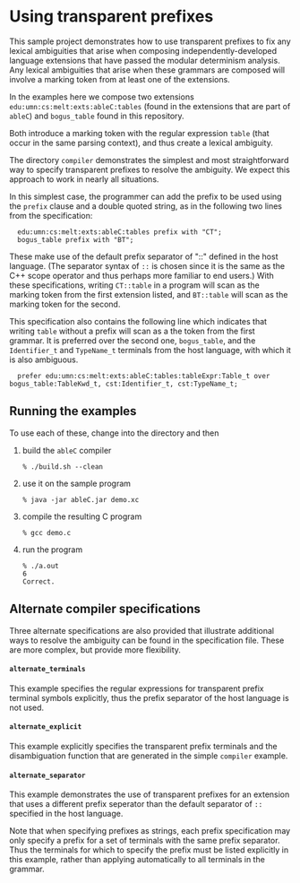 # Using transparent prefixes

This sample project demonstrates how to use transparent prefixes to fix
any lexical ambiguities that arise when composing
independently-developed language extensions that have passed the
modular determinism analysis.  Any lexical ambiguities that arise when
these grammars are composed will involve a marking token from at least
one of the extensions.

In the examples here we compose two extensions
`edu:umn:cs:melt:exts:ableC:tables` (found in the extensions that are
part of `ableC`) and `bogus_table` found in this repository.

Both introduce a marking token with the regular expression `table`
(that occur in the same parsing context), and thus create a lexical 
ambiguity.

The directory `compiler` demonstrates the simplest and most
straightforward way to specify transparent prefixes to resolve the
ambiguity.  We expect this approach to work in nearly all situations.

In this simplest case, the programmer can add the prefix to be used
using the `prefix` clause and a double quoted string, as in the
following two lines from the specification:
```
  edu:umn:cs:melt:exts:ableC:tables prefix with "CT";
  bogus_table prefix with "BT";
```

These make use of the default prefix separator of "::" defined in the
host language.  (The separator syntax of `::` is chosen since it is
the same as the C++ scope operator and thus perhaps more familiar to
end users.)  With these specifications, writing `CT::table` in a
program will scan as the marking token from the first extension
listed, and `BT::table` will scan as the marking token for the second.

This specification also contains the following line which indicates
that writing `table` without a prefix will scan as a the token from
the first grammar.  It is preferred over the second one,
`bogus_table`, and the `Identifier_t` and `TypeName_t` terminals from
the host language, with which it is also ambiguous.

```
  prefer edu:umn:cs:melt:exts:ableC:tables:tableExpr:Table_t over bogus_table:TableKwd_t, cst:Identifier_t, cst:TypeName_t;
```

## Running the examples

To use each of these, change into the directory and then

1. build the `ableC` compiler
   ```
   % ./build.sh --clean
   ```

2. use it on the sample program
   ```
   % java -jar ableC.jar demo.xc
   ```

3. compile the resulting C program
   ```
   % gcc demo.c
   ```

4. run the program
   ```
   % ./a.out
   6
   Correct.
   ```

## Alternate compiler specifications

Three alternate specifications are also provided that illustrate
additional ways to resolve the ambiguity can be found in the
specification file.  These are more complex, but provide more
flexibility.

#### `alternate_terminals`

This example specifies the regular expressions for transparent prefix
terminal symbols explicitly, thus the prefix separator of the host
language is not used.

#### `alternate_explicit`

This example explicitly specifies the transparent prefix terminals and
the disambiguation function that are generated in the simple `compiler`
example.

#### `alternate_separator`

This example demonstrates the use of transparent prefixes for an extension that
uses a different prefix seperator than the default separator of `::` specified in
the host language.

Note that when specifying prefixes as strings, each prefix specification may only
specify a prefix for a set of terminals with the same prefix separator.  Thus 
the terminals for which to specify the prefix must be listed explicitly in this
example, rather than applying automatically to all terminals in the grammar.
